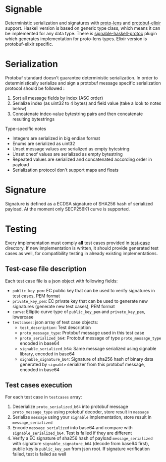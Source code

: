 # Signable

Deterministic serialization and signatures with [proto-lens](https://github.com/coingaming/proto-lens) and [protobuf-elixir](https://github.com/coingaming/protobuf-elixir) support. Haskell version is based on generic type class, which means it can be implemented for any data type. There is [signable-haskell-protoc](https://github.com/coingaming/signable/tree/master/haskell/signable-haskell-protoc) plugin which generates implementation for proto-lens types. Elixir version is protobuf-elixir specific.

# Serialization

Protobuf standard doesn't guarantee deterministic serialization.
In order to deterministically serialize and sign a protobuf message specific serialization protocol should be followed :

1) Sort all message fields by index (ASC order)
2) Serialize index (as uint32 to 4 bytes) and field value (take a look to notes below)
3) Concatenate index-value bytestring pairs and then concatenate resulting bytestrings

Type-specific notes

- Integers are serialized in big endian format
- Enums are serialized as uint32
- Unset message values are serialized as empty bytestring
- Unset oneof values are serialized as empty bytestring
- Repeated values are serialized and concatenated according order in payload
- Serialization protocol don't support maps and floats

# Signature

Signature is defined as a ECDSA signature of SHA256 hash of serialized payload. At the moment only SECP256K1 curve is supported.

# Testing

Every implementation must comply **all** test cases provided in [test-case](https://github.com/coingaming/signable/tree/master/test-case) directory.
If new implementation is written, it should provide generated test cases as well, for compatibility testing in already existing implementations.

## Test-case file description
Each test case file is a json object with following fields:
* `public_key_pem`: EC public key that can be used to verify signatures in test cases, PEM format
* `private_key_pem`: EC private key that can be used to generate new signatures (generate new test cases), PEM format
* `curve`: Elliptic curve type of `public_key_pem` and `private_key_pem`, lowercase
* `testcases`: json array of test case objects:
   * `test_description`: Test description
   * `proto_message_type`: Protobuf message used in this test case
   * `proto_serialized_b64`: Protobuf message of type `proto_message_type` encoded in base64
   * `signable_serialized_b64`: Same message serialized using signable library, encoded in base64
   * `signable_signature_b64`: Signature of sha256 hash of binary data generated by `signable` serializer from this protobuf message, encoded in base64
   
## Test cases execution
For each test case in `testcases` array:
1. Deserialize `proto_serialized_b64` into protobuf message `proto_message_type` using protobuf decoder, store result in `message`
2. Serialize `message` using your `signable` implementation, store result in `message_serialized` 
3. Encode `message_serialized` into base64 and compare with `signable_serialized_b64`. Test is failed if they are different
4. Verify a EC signature of sha256 hash of payload `message_serialized` with signature `signable_signature_b64` (decode from base64 first), public key is `public_key_pem` from json root. If signature verification failed, test is failed as well